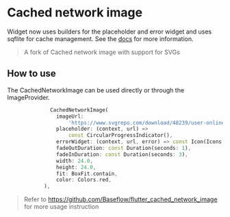 # Cached network image
Widget now uses builders for the placeholder and error widget and uses sqflite for cache management. See the [docs](https://pub.dartlang.org/documentation/cached_network_image/latest/cached_network_image/cached_network_image-library.html) for more information.

> A fork of Cached network image with support for SVGs


## How to use
The CachedNetworkImage can be used directly or through the ImageProvider.

```dart
              CachedNetworkImage(
                imageUrl:
                    'https://www.svgrepo.com/download/48239/user-online.svg',
                placeholder: (context, url) =>
                    const CircularProgressIndicator(),
                errorWidget: (context, url, error) => const Icon(Icons.error),
                fadeOutDuration: const Duration(seconds: 1),
                fadeInDuration: const Duration(seconds: 3),
                width: 24.0,
                height: 24.0,
                fit: BoxFit.contain,
                color: Colors.red,
            ),
 ```

> Refer to https://github.com/Baseflow/flutter_cached_network_image for more usage instruction 
